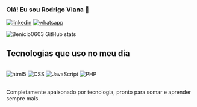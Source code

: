 ### Olá! Eu sou Rodrigo Viana 🤙

[![linkedin](https://img.shields.io/badge/LinkedIn-0077B5?style=for-the-badge&logo=linkedin&logoColor=white)](https://linkedin.com/in/rodrigosouza33)
[![whatsapp](https://img.shields.io/badge/WhatsApp-25D366?style=for-the-badge&logo=whatsapp&logoColor=white)](https://wa.link/3lov4g)

![Benicio0603 GitHub stats](https://github-readme-stats.vercel.app/api?username=Benicio0603&show_icons=true&theme=dracula)

## Tecnologias que uso no meu dia

<div style="display: inline_block"></br>
<img olign="center" alt="html5" src="https://img.shields.io/badge/HTML5-E34F26?style=for-the-badge&logo=html5&logoColor=white"/>
<img olign="center" alt="CSS" src="https://img.shields.io/badge/CSS-239120?&style=for-the-badge&logo=css3&logoColor=white"/>
<img olign="center" alt="JavaScript" src="https://img.shields.io/badge/JavaScript-F7DF1E?style=for-the-badge&logo=javascript&logoColor=black"/>
<img olign="center" alt="PHP" src="https://img.shields.io/badge/PHP-777BB4?style=for-the-badge&logo=php&logoColor=white"/>
</div></br>

Completamente apaixonado por tecnologia, pronto para somar e aprender sempre mais.
